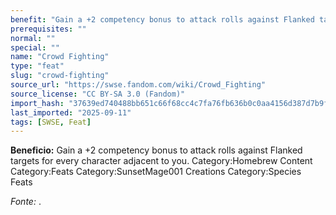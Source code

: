 ```yaml
---
benefit: "Gain a +2 competency bonus to attack rolls against Flanked targets for every character adjacent to you. Category:Homebrew Content Category:Feats Category:SunsetMage001 Creations Category:Species Feats"
prerequisites: ""
normal: ""
special: ""
name: "Crowd Fighting"
type: "feat"
slug: "crowd-fighting"
source_url: "https://swse.fandom.com/wiki/Crowd_Fighting"
source_license: "CC BY-SA 3.0 (Fandom)"
import_hash: "37639ed740488bb651c66f68cc4c7fa76fb636b0c0aa4156d387d7b9f558edea"
last_imported: "2025-09-11"
tags: [SWSE, Feat]
---
```

**Beneficio:** Gain a +2 competency bonus to attack rolls against Flanked targets for every character adjacent to you. Category:Homebrew Content Category:Feats Category:SunsetMage001 Creations Category:Species Feats

*Fonte:* .